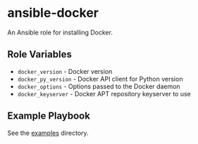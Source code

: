 # ansible-docker

An Ansible role for installing Docker.

## Role Variables

- `docker_version` - Docker version
- `docker_py_version` - Docker API client for Python version
- `docker_options` - Options passed to the Docker daemon
- `docker_keyserver` - Docker APT repository keyserver to use

## Example Playbook

See the [examples](./examples/) directory.
